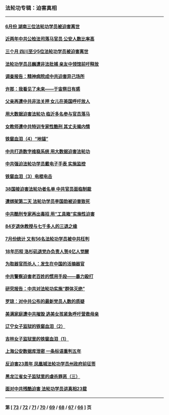 ### 法轮功专辑：迫害真相
---
#### [6月份 湖南三位法轮功学员被迫害离世](../../pages/nf4379/n13807730.md?08240430) 
#### [近两年中共公检法司落马官员 公安人数比率高](../../pages/nf4379/n13807094.md?08240430) 
#### [三个月 四川至少5位法轮功学员被迫害离世](../../pages/nf4379/n13807221.md?08240430) 
#### [法轮功学员吕巍遭非法批捕 亲友中领馆前吁释放](../../pages/nf4379/n13806418.md?08240430) 
#### [调查报告：精神病院成中共迫害异己场所](../../pages/nf4379/n13806163.md?08240430) 
#### [许那：我看见了未来——于宙祭日有感](../../pages/nf4379/n13805469.md?08240430) 
#### [父亲再遭中共非法关押 女儿在美国呼吁放人](../../pages/nf4379/n13804643.md?08240430) 
#### [用大数据迫害法轮功 临沂多名参与官员落马](../../pages/nf4379/n13803374.md?08240430) 
#### [女教师遭中共特训专家性酷刑 其丈夫揭内情](../../pages/nf4379/n13802924.md?08240430) 
#### [铁窗血泪（4）“地锚”](../../pages/nf4379/n13801004.md?08240430) 
#### [中共打造数字维稳系统 用大数据迫害法轮功](../../pages/nf4379/n13799087.md?08240430) 
#### [中共强迫法轮功学员戴电子手表 实施监控](../../pages/nf4379/n13800403.md?08240430) 
#### [铁窗血泪（3）电棍电击](../../pages/nf4379/n13798789.md?08240430) 
#### [38国接迫害法轮功者名单 中共官员面临制裁](../../pages/nf4379/n13799696.md?08240430) 
#### [遭绑架第二天 法轮功学员李国勋被迫害致死](../../pages/nf4379/n13797464.md?08240430) 
#### [中共酷刑专家再出毒招 用“工具箱”实施性迫害](../../pages/nf4379/n13797202.md?08240430) 
#### [84岁退休教授与七千多人的三退之缘](../../pages/nf4379/n13796650.md?08240430) 
#### [7月份统计 又有56名法轮功学员被中共枉判](../../pages/nf4379/n13795640.md?08240430) 
#### [18年历程 洛杉矶退党办负责人贺4亿人觉醒](../../pages/nf4379/n13795117.md?08240430) 
#### [为取器官而杀人：发生在中国的活摘器官](../../pages/nf4379/n13794731.md?08240430) 
#### [中共警察迫害老百姓的惯用手段——暴力殴打](../../pages/nf4379/n13791611.md?08240430) 
#### [研究报告：中共对法轮功实施“群体灭绝”](../../pages/nf4379/n13791984.md?08240430) 
#### [罗琼：对中共公布的最新党员人数的质疑](../../pages/nf4379/n13790905.md?08240430) 
#### [美满家庭遭中共摧毁 逃美女孩紧急呼吁营救母亲](../../pages/nf4379/n13792859.md?08240430) 
#### [辽宁女子监狱的铁窗血泪（2）](../../pages/nf4379/n13788923.md?08240430) 
#### [吉林女子监狱里的铁窗血泪（1）](../../pages/nf4379/n13786967.md?08240430) 
#### [上海公安数据库泄密 一条标语重判五年](../../pages/nf4379/n13787387.md?08240430) 
#### [反迫害23周年 凤凰城法轮功学员州政府前征签](../../pages/nf4379/n13786397.md?08240430) 
#### [黑龙江省女子监狱里的虐杀罪恶（三）](../../pages/nf4379/n13784732.md?08240430) 
#### [面对中共残酷迫害 法轮功学员讲真相23载](../../pages/nf4379/n13785367.md?08240430) 

---
#### 第 [ [73](./73.md?08240430) / [72](./72.md?08240430) / [71](./71.md?08240430) / [70](./70.md?08240430) / [69](./69.md?08240430) / [68](./68.md?08240430) / [67](./67.md?08240430) / [66](./66.md?08240430) ] 页
